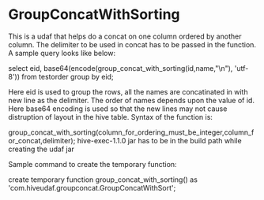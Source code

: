 # GroupConcatWithSorting
This is a udaf that helps do a concat on one column ordered by another column.
The delimiter to be used in concat has to be passed in the function.
A sample query looks like below:

 select eid, base64(encode(group_concat_with_sorting(id,name,"\n"), 'utf-8'))  from testorder group by eid;
 
 Here eid is used to group the rows, all the names are concatinated in with new line as the delimiter.
 The order of names depends upon the value of id.
 Here base64 encoding is used so that the new lines may not cause distruption of layout in the hive table.
 Syntax of the function is:
 
 group_concat_with_sorting(column_for_ordering_must_be_integer,column_for_concat,delimiter);
 hive-exec-1.1.0 jar has to be in the build path while creating the udaf jar
 
 Sample command to create the temporary function:
 
 create temporary function group_concat_with_sorting() as 'com.hiveudaf.groupconcat.GroupConcatWithSort';

 
